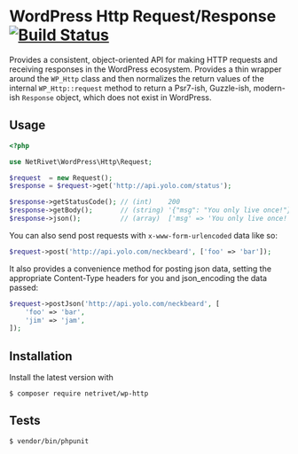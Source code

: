 # WordPress Http Request/Response [![Build Status](https://travis-ci.org/netrivet/wp-http.svg?branch=master)](https://travis-ci.org/netrivet/wp-http)

Provides a consistent, object-oriented API for making HTTP requests and receiving responses in the WordPress ecosystem. Provides a thin wrapper around the `WP_Http` class and then normalizes the return values of the internal `WP_Http::request` method to return a Psr7-ish, Guzzle-ish, modern-ish `Response` object, which does not exist in WordPress.

## Usage

```php
<?php

use NetRivet\WordPress\Http\Request;

$request  = new Request();
$response = $request->get('http://api.yolo.com/status');

$response->getStatusCode(); // (int)    200
$response->getBody();       // (string) '{"msg": "You only live once!"}'
$response->json();          // (array)  ['msg' => 'You only live once!']
```

You can also send post requests with `x-www-form-urlencoded` data like so:

```php
$request->post('http://api.yolo.com/neckbeard', ['foo' => 'bar']);
```

It also provides a convenience method for posting json data, setting the appropriate Content-Type headers for you and json_encoding the data passed:

```php
$request->postJson('http://api.yolo.com/neckbeard', [
    'foo' => 'bar',
    'jim' => 'jam',
]);
```

## Installation

Install the latest version with

```
$ composer require netrivet/wp-http
```

## Tests

```
$ vendor/bin/phpunit
```
